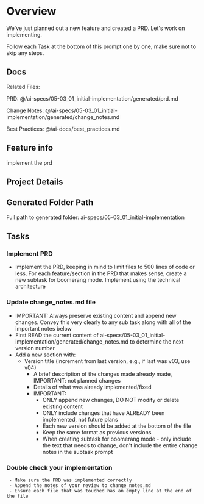 # Overview

  We've just planned out a new feature and created a PRD. Let's work on implementing.

  Follow each Task at the bottom of this prompt one by one, make sure not to skip any steps. 

## Docs

Related Files: 

PRD: @/ai-specs/05-03_01_initial-implementation/generated/prd.md

Change Notes: @/ai-specs/05-03_01_initial-implementation/generated/change_notes.md

Best Practices: @/ai-docs/best_practices.md 

## Feature info

implement the prd

 
## Project Details

 

## Generated Folder Path

Full path to generated folder: ai-specs/05-03_01_initial-implementation

## Tasks

### Implement PRD
 - Implement the PRD, keeping in mind to limit files to 500 lines of code or less. For each feature/section in the PRD that makes sense, create a new subtask for boomerang mode. Implement using the technical architecture

### Update change_notes.md file
- IMPORTANT: Always preserve existing content and append new changes. Convey this very clearly to any sub task along with all of the important notes below
- First READ the current content of ai-specs/05-03_01_initial-implementation/generated/change_notes.md to determine the next version number
- Add a new section with:
  - Version title (increment from last version, e.g., if last was v03, use v04)
    - A brief description of the changes made already made, IMPORTANT: not planned changes
    - Details of what was already implemented/fixed
    - IMPORTANT:
      - ONLY append new changes, DO NOT modify or delete existing content
      - ONLY include changes that have ALREADY been implemented, not future plans
      - Each new version should be added at the bottom of the file
      - Keep the same format as previous versions
      - When creating subtask for boomerang mode - only include the text that needs to change, don't include the entire change notes in the subtask prompt

### Double check your implementation
```
 - Make sure the PRD was implemented correctly
 - Append the notes of your review to change_notes.md
 - Ensure each file that was touched has an empty line at the end of the file
```
